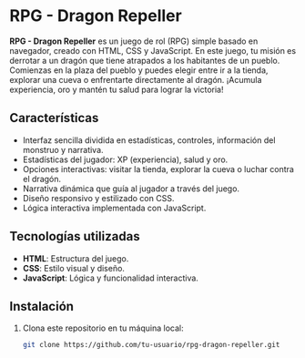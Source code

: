 # RPG - Dragon Repeller

**RPG - Dragon Repeller** es un juego de rol (RPG) simple basado en navegador, creado con HTML, CSS y JavaScript. En este juego, tu misión es derrotar a un dragón que tiene atrapados a los habitantes de un pueblo. Comienzas en la plaza del pueblo y puedes elegir entre ir a la tienda, explorar una cueva o enfrentarte directamente al dragón. ¡Acumula experiencia, oro y mantén tu salud para lograr la victoria!

## Características
- Interfaz sencilla dividida en estadísticas, controles, información del monstruo y narrativa.
- Estadísticas del jugador: XP (experiencia), salud y oro.
- Opciones interactivas: visitar la tienda, explorar la cueva o luchar contra el dragón.
- Narrativa dinámica que guía al jugador a través del juego.
- Diseño responsivo y estilizado con CSS.
- Lógica interactiva implementada con JavaScript.

## Tecnologías utilizadas
- **HTML**: Estructura del juego.
- **CSS**: Estilo visual y diseño.
- **JavaScript**: Lógica y funcionalidad interactiva.

## Instalación
1. Clona este repositorio en tu máquina local:
   ```bash
   git clone https://github.com/tu-usuario/rpg-dragon-repeller.git
   
